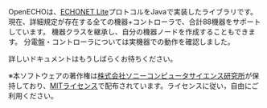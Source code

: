 OpenECHOは、[ECHONET Lite][]プロトコルをJavaで実装したライブラリです。
現在、詳細規定が存在する全ての機器+コントローラで、合計88機器をサポートしています。
機器クラスを継承し、自分の機器ノードを作成することもできます。
分電盤・コントローラについては実機器での動作を確認しました。

詳しいドキュメントはもうしばらくお待ちください。

※本ソフトウェアの著作権は[株式会社ソニーコンピュータサイエンス研究所][]が保持しており、[MITライセンス][]で配布されています。ライセンスに従い，自由にご利用ください。

[ECHONET Lite]: http://www.echonet.gr.jp/ "ECHONET Lite"
[株式会社ソニーコンピュータサイエンス研究所]: http://www.sonycsl.co.jp/ "株式会社ソニーコンピュータサイエンス研究所"
[MITライセンス]: http://opensource.org/licenses/mit-license.php "MITライセンス"
